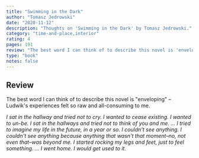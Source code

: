```yaml
---
title: "Swimming in the Dark"
author: "Tomasz Jedrowski"
date: "2020-11-12"
description: "Thoughts on 'Swimming in the Dark' by Tomasz Jedrowski."
category: "time-and-place,interior"
rating: 4
pages: 191
review: "The best word I can think of to describe this novel is 'enveloping' – Ludwik's experiences felt so raw and all-consuming to me.<br/><br/><i>I sat in the hallway and tried not to cry. I wanted to cease existing. I wanted to un-be. I sat in the hallways and tried not to think of you and me. ... I tried to imagine my life in the future, in a year or so. I couldn't see anything. I couldn't see anything because anything that wasn't that moment–no, not even that–was beyond me. I started rocking my legs and feet, just to feel something. ... I went home. I would get used to it.</i>"
type: "book"
notes: false
---
```


## Review

The best word I can think of to describe this novel is "enveloping" – Ludwik's experiences felt so raw and all-consuming to me.

_I sat in the hallway and tried not to cry. I wanted to cease existing. I wanted to un-be. I sat in the hallways and tried not to think of you and me. ... I tried to imagine my life in the future, in a year or so. I couldn't see anything. I couldn't see anything because anything that wasn't that moment–no, not even that–was beyond me. I started rocking my legs and feet, just to feel something. ... I went home. I would get used to it._
